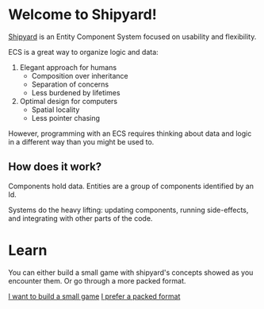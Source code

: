 # Welcome to Shipyard!

[Shipyard](https://github.com/leudz/shipyard) is an Entity Component System focused on usability and flexibility.

ECS is a great way to organize logic and data:

1. Elegant approach for humans
    - Composition over inheritance
    - Separation of concerns
    - Less burdened by lifetimes
2. Optimal design for computers
    - Spatial locality
    - Less pointer chasing

However, programming with an ECS requires thinking about data and logic in a different way than you might be used to.

## How does it work?

Components hold data. Entities are a group of components identified by an Id.

Systems do the heavy lifting: updating components, running side-effects, and integrating with other parts of the code.

# Learn

You can either build a small game with shipyard's concepts showed as you encounter them.
Or go through a more packed format.

[I want to build a small game](./learn-by-example.md)
[I prefer a packed format](./fundamentals.md)